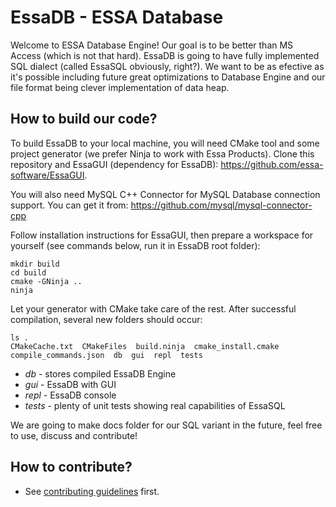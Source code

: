 # EssaDB - ESSA Database
Welcome to ESSA Database Engine! Our goal is to be better than MS Access (which is not that hard). EssaDB is going to have fully implemented SQL 
dialect (called EssaSQL obviously, right?). We want to be as efective as it's possible including future great optimizations to Database Engine and our 
file format being clever implementation of data heap.

## How to build our code?

To build EssaDB to your local machine, you will need CMake tool and some project generator (we prefer Ninja to work with Essa Products). Clone this repository and EssaGUI (dependency for EssaDB): https://github.com/essa-software/EssaGUI.

You will also need MySQL C++ Connector for MySQL Database connection support. You can get it from: https://github.com/mysql/mysql-connector-cpp

Follow installation instructions for EssaGUI, then prepare a workspace for yourself (see commands below, run it in EssaDB root folder):

```
mkdir build
cd build
cmake -GNinja ..
ninja
```

Let your generator with CMake take care of the rest. After successful compilation, several new folders should occur:

```
ls .
CMakeCache.txt  CMakeFiles  build.ninja  cmake_install.cmake  compile_commands.json  db  gui  repl  tests
```

* *db* - stores compiled EssaDB Engine
* *gui* - EssaDB with GUI
* *repl* - EssaDB console
* *tests* - plenty of unit tests showing real capabilities of EssaSQL

We are going to make docs folder for our SQL variant in the future, feel free to use, discuss and contribute!

## How to contribute?

* See [contributing guidelines](./CONTRIBUTING.md) first.
